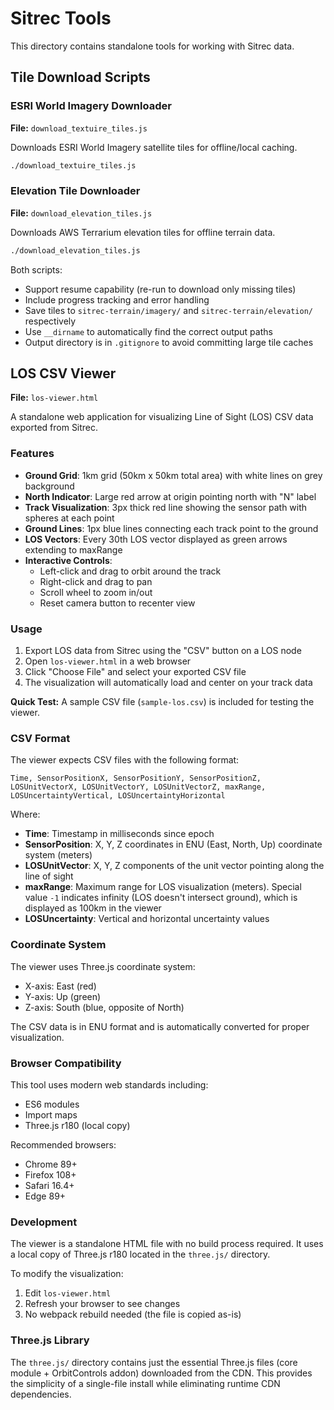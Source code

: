 # Sitrec Tools

This directory contains standalone tools for working with Sitrec data.

## Tile Download Scripts

### ESRI World Imagery Downloader

**File:** `download_textuire_tiles.js`

Downloads ESRI World Imagery satellite tiles for offline/local caching.

```bash
./download_textuire_tiles.js
```

### Elevation Tile Downloader

**File:** `download_elevation_tiles.js`

Downloads AWS Terrarium elevation tiles for offline terrain data.

```bash
./download_elevation_tiles.js
```

Both scripts:
- Support resume capability (re-run to download only missing tiles)
- Include progress tracking and error handling
- Save tiles to `sitrec-terrain/imagery/` and `sitrec-terrain/elevation/` respectively
- Use `__dirname` to automatically find the correct output paths
- Output directory is in `.gitignore` to avoid committing large tile caches

## LOS CSV Viewer

**File:** `los-viewer.html`

A standalone web application for visualizing Line of Sight (LOS) CSV data exported from Sitrec.

### Features

- **Ground Grid**: 1km grid (50km x 50km total area) with white lines on grey background
- **North Indicator**: Large red arrow at origin pointing north with "N" label
- **Track Visualization**: 3px thick red line showing the sensor path with spheres at each point
- **Ground Lines**: 1px blue lines connecting each track point to the ground
- **LOS Vectors**: Every 30th LOS vector displayed as green arrows extending to maxRange
- **Interactive Controls**: 
  - Left-click and drag to orbit around the track
  - Right-click and drag to pan
  - Scroll wheel to zoom in/out
  - Reset camera button to recenter view

### Usage

1. Export LOS data from Sitrec using the "CSV" button on a LOS node
2. Open `los-viewer.html` in a web browser
3. Click "Choose File" and select your exported CSV file
4. The visualization will automatically load and center on your track data

**Quick Test:** A sample CSV file (`sample-los.csv`) is included for testing the viewer.

### CSV Format

The viewer expects CSV files with the following format:
```
Time, SensorPositionX, SensorPositionY, SensorPositionZ, LOSUnitVectorX, LOSUnitVectorY, LOSUnitVectorZ, maxRange, LOSUncertaintyVertical, LOSUncertaintyHorizontal
```

Where:
- **Time**: Timestamp in milliseconds since epoch
- **SensorPosition**: X, Y, Z coordinates in ENU (East, North, Up) coordinate system (meters)
- **LOSUnitVector**: X, Y, Z components of the unit vector pointing along the line of sight
- **maxRange**: Maximum range for LOS visualization (meters). Special value `-1` indicates infinity (LOS doesn't intersect ground), which is displayed as 100km in the viewer
- **LOSUncertainty**: Vertical and horizontal uncertainty values

### Coordinate System

The viewer uses Three.js coordinate system:
- X-axis: East (red)
- Y-axis: Up (green)
- Z-axis: South (blue, opposite of North)

The CSV data is in ENU format and is automatically converted for proper visualization.

### Browser Compatibility

This tool uses modern web standards including:
- ES6 modules
- Import maps
- Three.js r180 (local copy)

Recommended browsers:
- Chrome 89+
- Firefox 108+
- Safari 16.4+
- Edge 89+

### Development

The viewer is a standalone HTML file with no build process required. It uses a local copy of Three.js r180 located in the `three.js/` directory.

To modify the visualization:
1. Edit `los-viewer.html`
2. Refresh your browser to see changes
3. No webpack rebuild needed (the file is copied as-is)

### Three.js Library

The `three.js/` directory contains just the essential Three.js files (core module + OrbitControls addon) downloaded from the CDN. This provides the simplicity of a single-file install while eliminating runtime CDN dependencies.